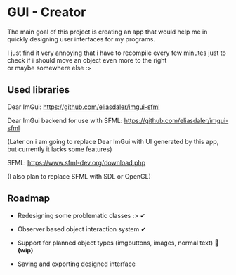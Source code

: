 
# GUI - Creator
The main goal of this project is creating an app that would help
me in quickly designing user interfaces for my programs.

I just find it very annoying that i have to recompile every few minutes just to check if i should move an object even  more to the right    
or maybe  somewhere else :>

## Used libraries

Dear ImGui:
https://github.com/eliasdaler/imgui-sfml

Dear ImGui backend for use with SFML:
https://github.com/eliasdaler/imgui-sfml

(Later on i am going to replace Dear ImGui with UI generated by this app, but currently it  lacks some features)

SFML:
https://www.sfml-dev.org/download.php

(I also plan to replace SFML with SDL or OpenGL)


## Roadmap

- Redesigning some problematic classes :>  ✔

- Observer based object interaction system ✔

- Support for planned object types (imgbuttons, images, normal text) 🔧 **(wip)** 

- Saving and exporting designed interface 



